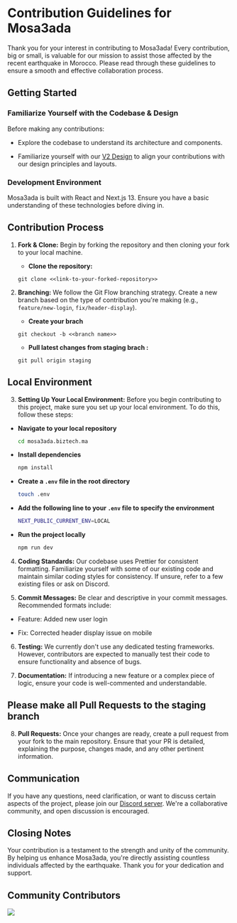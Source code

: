 # Contribution Guidelines for Mosa3ada

Thank you for your interest in contributing to Mosa3ada! Every contribution, big or small, is valuable for our mission to assist those affected by the recent earthquake in Morocco. Please read through these guidelines to ensure a smooth and effective collaboration process.

## Getting Started

### Familiarize Yourself with the Codebase & Design

Before making any contributions:

- Explore the codebase to understand its architecture and components.

- Familiarize yourself with our [V2 Design](https://www.figma.com/file/ryAPPQ4sA1s1dxoptitkTk/Mosa3ada-Project---V2?mode=dev) to align your contributions with our design principles and layouts.

### Development Environment

Mosa3ada is built with React and Next.js 13. Ensure you have a basic understanding of these technologies before diving in.

## Contribution Process

1.  **Fork & Clone:** Begin by forking the repository and then cloning your fork to your local machine.

    - **Clone the repository:**

    ```
    git clone <<link-to-your-forked-repository>>
    ```

2.  **Branching:** We follow the Git Flow branching strategy. Create a new branch based on the type of contribution you're making (e.g., `feature/new-login`, `fix/header-display`).

    - **Create your brach**

    ```
    git checkout -b <<branch name>>
    ```

    - **Pull latest changes from staging brach :**

    ```
    git pull origin staging
    ```

## Local Environment

3.  **Setting Up Your Local Environment:** Before you begin contributing to this project, make sure you set up your local environment. To do this, follow these steps:

- **Navigate to your local repository**

  ```bash
  cd mosa3ada.biztech.ma
  ```

- **Install dependencies**

  ```bash
  npm install
  ```

- **Create a `.env` file in the root directory**

  ```bash
  touch .env
  ```

- **Add the following line to your `.env` file to specify the environment**

  ```bash
  NEXT_PUBLIC_CURRENT_ENV=LOCAL
  ```

- **Run the project locally**

  ```bash
  npm run dev
  ```

4.  **Coding Standards:** Our codebase uses Prettier for consistent formatting. Familiarize yourself with some of our existing code and maintain similar coding styles for consistency. If unsure, refer to a few existing files or ask on Discord.

5.  **Commit Messages:** Be clear and descriptive in your commit messages. Recommended formats include:

- Feature: Added new user login

- Fix: Corrected header display issue on mobile

6.  **Testing:** We currently don't use any dedicated testing frameworks. However, contributors are expected to manually test their code to ensure functionality and absence of bugs.

7.  **Documentation:** If introducing a new feature or a complex piece of logic, ensure your code is well-commented and understandable.

## Please make all Pull Requests to the staging branch

8.  **Pull Requests:** Once your changes are ready, create a pull request from your fork to the main repository. Ensure that your PR is detailed, explaining the purpose, changes made, and any other pertinent information.

## Communication

If you have any questions, need clarification, or want to discuss certain aspects of the project, please join our [Discord server](https://discord.gg/F2sAjBvX). We're a collaborative community, and open discussion is encouraged.

## Closing Notes

Your contribution is a testament to the strength and unity of the community. By helping us enhance Mosa3ada, you're directly assisting countless individuals affected by the earthquake. Thank you for your dedication and support.

## Community Contributors

<a href="https://github.com/BizTech-Morocco/mosa3ada.biztech.ma/graphs/contributors">
  <img src="https://contrib.rocks/image?repo=BizTech-Morocco/mosa3ada.biztech.ma" />
</a>
